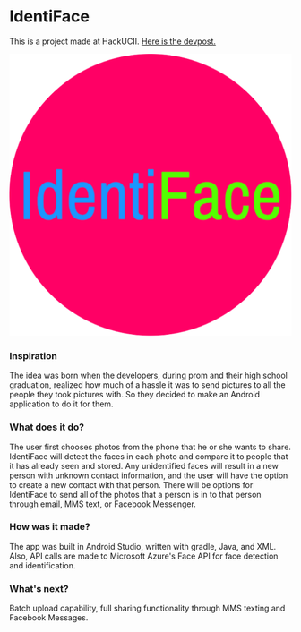# IdentiFace
This is a project made at HackUCII. [Here is the devpost.](https://devpost.com/software/hackuciiproject)

![IdentiFace](IdentiFaceIcon.png)

### Inspiration
The idea was born when the developers, during prom and their high school graduation, realized how much of a hassle it was to send pictures to all the people they took pictures with. So they decided to make an Android application to do it for them.

### What does it do?
The user first chooses photos from the phone that he or she wants to share. IdentiFace will detect the faces in each photo and compare it to people that it has already seen and stored. Any unidentified faces will result in a new person with unknown contact information, and the user will have the option to create a new contact with that person. There will be options for IdentiFace to send all of the photos that a person is in to that person through email, MMS text, or Facebook Messenger.

### How was it made?
The app was built in Android Studio, written with gradle, Java, and XML. Also, API calls are made to Microsoft Azure's Face API for face detection and identification.

### What's next?
Batch upload capability, full sharing functionality through MMS texting and Facebook Messages.
